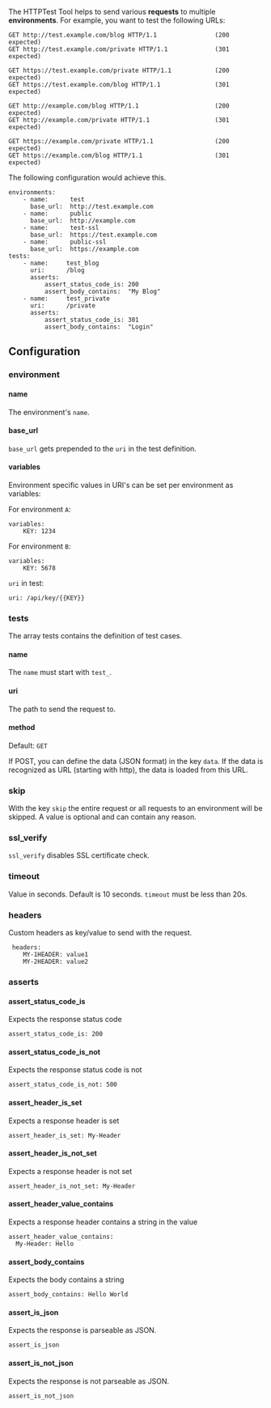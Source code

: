 The HTTPTest Tool helps to send various **requests** to multiple **environments**. For example, you want to test the following URLs:

    GET http://test.example.com/blog HTTP/1.1                (200 expected)
    GET http://test.example.com/private HTTP/1.1             (301 expected)
    
    GET https://test.example.com/private HTTP/1.1            (200 expected)
    GET https://test.example.com/blog HTTP/1.1               (301 expected)

    GET http://example.com/blog HTTP/1.1                     (200 expected)
    GET http://example.com/private HTTP/1.1                  (301 expected)
    
    GET https://example.com/private HTTP/1.1                 (200 expected)
    GET https://example.com/blog HTTP/1.1                    (301 expected)

The following configuration would achieve this.

    environments:
        - name:      test
          base_url:  http://test.example.com
        - name:      public
          base_url:  http://example.com
        - name:      test-ssl
          base_url:  https://test.example.com
        - name:      public-ssl
          base_url:  https://example.com
    tests:
        - name:     test_blog
          uri:      /blog
          asserts:
              assert_status_code_is: 200
              assert_body_contains:  "My Blog"
        - name:     test_private
          uri:      /private
          asserts:
              assert_status_code_is: 301
              assert_body_contains:  "Login"

## Configuration

### environment

#### name

The environment's `name`.

#### base_url

`base_url` gets prepended to the `uri` in the test definition.

#### variables

Environment specific values in URI's can be set per environment as variables:

For environment `A`:

    variables:
        KEY: 1234

For environment `B`:

    variables:
        KEY: 5678

`uri` in test:

    uri: /api/key/{{KEY}}

### tests

The array tests contains the definition of test cases.

#### name

The `name` must start with `test_`.

#### uri

The path to send the request to.

#### method

Default: `GET`

If POST, you can define the data (JSON format) in the key `data`. If the data is recognized as URL (starting with http), the data is loaded from this URL.

### skip

With the key `skip` the entire request or all requests to an environment will be skipped. A value is optional and can contain any reason.

### ssl_verify

`ssl_verify` disables SSL certificate check.

### timeout

Value in seconds. Default is 10 seconds. `timeout` must be less than 20s.

### headers

Custom headers as key/value to send with the request.

     headers:
        MY-1HEADER: value1
        MY-2HEADER: value2

### asserts

#### assert_status_code_is
Expects the response status code

    assert_status_code_is: 200

#### assert_status_code_is_not
Expects the response status code is not

    assert_status_code_is_not: 500

#### assert_header_is_set
Expects a response header is set

    assert_header_is_set: My-Header

#### assert_header_is_not_set
Expects a response header is not set

    assert_header_is_not_set: My-Header

#### assert_header_value_contains
Expects a response header contains a string in the value

    assert_header_value_contains:
      My-Header: Hello 

#### assert_body_contains
Expects the body contains a string

    assert_body_contains: Hello World

#### assert_is_json
Expects the response is parseable as JSON.

    assert_is_json

#### assert_is_not_json
Expects the response is not parseable as JSON.

    assert_is_not_json

